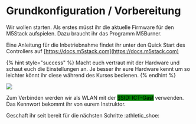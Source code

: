 # Grundkonfiguration / Vorbereitung

Wir wollen starten. Als erstes müsst ihr die aktuelle Firmware für den M5Stack aufspielen. Dazu braucht ihr das Programm M5Burner.

Eine Anleitung für die Inbetriebnahme findet ihr unter den Quick Start des Controllers auf [https://docs.m5stack.com](https://docs.m5stack.com)

{% hint style="success" %}
Macht euch vertraut mit der Hardware und schaut euch die Einstellungen an. Je besser ihr eure Hardware kennt um so leichter könnt ihr diese während des Kurses bedienen.
{% endhint %}

![](../../.gitbook/assets/m5\_starts.png)

Zum Verbinden werden wir als WLAN mit der <mark style="background-color:green;">SSID: ICT-Gast</mark> verwenden. Das Kennwort bekommt ihr von eurem Instruktor.

Geschaft ihr seit bereit für die nächsten Schritte :athletic\_shoe:

